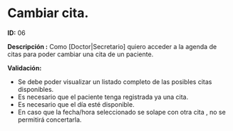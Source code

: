 # Cambiar cita.
**ID:** 06

**Descripción :** 
Como [Doctor|Secretario] quiero acceder a la agenda de citas para poder cambiar una cita de un paciente.

**Validación:**
* Se debe poder visualizar un listado completo de las posibles citas disponibles.
* Es necesario que el paciente tenga registrada ya una cita.
* Es necesario que el día esté disponible.
* En caso que la fecha/hora seleccionado se solape con otra cita , no se permitirá concertarla.